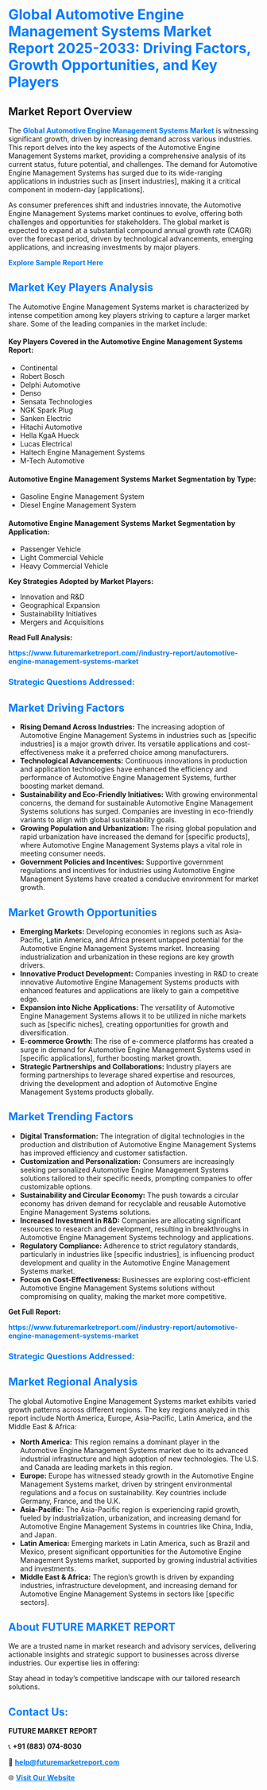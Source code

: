 <h1 style="color: #007BFF;">Global Automotive Engine Management Systems Market Report 2025-2033: Driving Factors, Growth Opportunities, and Key Players</h1>

<section id="overview">
<h2>Market Report Overview</h2>
<p>The <a href="https://www.futuremarketreport.com//industry-report/automotive-engine-management-systems-market" style="color: #007BFF; text-decoration: none;"><strong>Global Automotive Engine Management Systems Market</strong></a> is witnessing significant growth, driven by increasing demand across various industries. This report delves into the key aspects of the Automotive Engine Management Systems market, providing a comprehensive analysis of its current status, future potential, and challenges. The demand for Automotive Engine Management Systems has surged due to its wide-ranging applications in industries such as [insert industries], making it a critical component in modern-day [applications].</p>
<p>As consumer preferences shift and industries innovate, the Automotive Engine Management Systems market continues to evolve, offering both challenges and opportunities for stakeholders. The global market is expected to expand at a substantial compound annual growth rate (CAGR) over the forecast period, driven by technological advancements, emerging applications, and increasing investments by major players.</p>
</section>

<section id="overview">
<p><a href="https://www.futuremarketreport.com//request-sample/reportId=56204" style="color: #007BFF; text-decoration: none;"><strong>Explore Sample Report Here</strong></a></p>
</section>

<section id="key-players">
<h2 style="color: #007BFF;">Market Key Players Analysis</h2>
<p>The Automotive Engine Management Systems market is characterized by intense competition among key players striving to capture a larger market share. Some of the leading companies in the market include:</p>
<h4>Key Players Covered in the Automotive Engine Management Systems Report:</h4>
<ul><li>Continental</li><li>Robert Bosch</li><li>Delphi Automotive</li><li>Denso</li><li>Sensata Technologies</li><li>NGK Spark Plug</li><li>Sanken Electric</li><li>Hitachi Automotive</li><li>Hella KgaA Hueck</li><li>Lucas Electrical</li><li>Haltech Engine Management Systems</li><li>M-Tech Automotive</li></ul>
<h4>Automotive Engine Management Systems Market Segmentation by Type:</h4>
<ul><li>Gasoline Engine Management System</li><li>Diesel Engine Management System</li></ul>

<h4>Automotive Engine Management Systems Market Segmentation by Application:</h4>
<ul><li>Passenger Vehicle</li><li>Light Commercial Vehicle</li><li>Heavy Commercial Vehicle</li></ul>
<p><strong>Key Strategies Adopted by Market Players:</strong></p>
<ul>
<li>Innovation and R&D</li>
<li>Geographical Expansion</li>
<li>Sustainability Initiatives</li>
<li>Mergers and Acquisitions</li>
</ul>
</section>

<section>
<p><strong>Read Full Analysis: </strong></p><a href="https://www.futuremarketreport.com//industry-report/automotive-engine-management-systems-market" style="color: #007BFF; text-decoration: none;"><strong>https://www.futuremarketreport.com//industry-report/automotive-engine-management-systems-market</strong></a>
<h3 style="color: #007BFF;">Strategic Questions Addressed:</h3>
</section>

<section id="driving-factors">
<h2 style="color: #007BFF;">Market Driving Factors</h2>
<ul>
<li><strong>Rising Demand Across Industries:</strong> The increasing adoption of Automotive Engine Management Systems in industries such as [specific industries] is a major growth driver. Its versatile applications and cost-effectiveness make it a preferred choice among manufacturers.</li>
<li><strong>Technological Advancements:</strong> Continuous innovations in production and application technologies have enhanced the efficiency and performance of Automotive Engine Management Systems, further boosting market demand.</li>
<li><strong>Sustainability and Eco-Friendly Initiatives:</strong> With growing environmental concerns, the demand for sustainable Automotive Engine Management Systems solutions has surged. Companies are investing in eco-friendly variants to align with global sustainability goals.</li>
<li><strong>Growing Population and Urbanization:</strong> The rising global population and rapid urbanization have increased the demand for [specific products], where Automotive Engine Management Systems plays a vital role in meeting consumer needs.</li>
<li><strong>Government Policies and Incentives:</strong> Supportive government regulations and incentives for industries using Automotive Engine Management Systems have created a conducive environment for market growth.</li>
</ul>
</section>

<section id="growth-opportunities">
<h2 style="color: #007BFF;">Market Growth Opportunities</h2>
<ul>
<li><strong>Emerging Markets:</strong> Developing economies in regions such as Asia-Pacific, Latin America, and Africa present untapped potential for the Automotive Engine Management Systems market. Increasing industrialization and urbanization in these regions are key growth drivers.</li>
<li><strong>Innovative Product Development:</strong> Companies investing in R&D to create innovative Automotive Engine Management Systems products with enhanced features and applications are likely to gain a competitive edge.</li>
<li><strong>Expansion into Niche Applications:</strong> The versatility of Automotive Engine Management Systems allows it to be utilized in niche markets such as [specific niches], creating opportunities for growth and diversification.</li>
<li><strong>E-commerce Growth:</strong> The rise of e-commerce platforms has created a surge in demand for Automotive Engine Management Systems used in [specific applications], further boosting market growth.</li>
<li><strong>Strategic Partnerships and Collaborations:</strong> Industry players are forming partnerships to leverage shared expertise and resources, driving the development and adoption of Automotive Engine Management Systems products globally.</li>
</ul>
</section>

<section id="trending-factors">
<h2 style="color: #007BFF;">Market Trending Factors</h2>
<ul>
<li><strong>Digital Transformation:</strong> The integration of digital technologies in the production and distribution of Automotive Engine Management Systems has improved efficiency and customer satisfaction.</li>
<li><strong>Customization and Personalization:</strong> Consumers are increasingly seeking personalized Automotive Engine Management Systems solutions tailored to their specific needs, prompting companies to offer customizable options.</li>
<li><strong>Sustainability and Circular Economy:</strong> The push towards a circular economy has driven demand for recyclable and reusable Automotive Engine Management Systems solutions.</li>
<li><strong>Increased Investment in R&D:</strong> Companies are allocating significant resources to research and development, resulting in breakthroughs in Automotive Engine Management Systems technology and applications.</li>
<li><strong>Regulatory Compliance:</strong> Adherence to strict regulatory standards, particularly in industries like [specific industries], is influencing product development and quality in the Automotive Engine Management Systems market.</li>
<li><strong>Focus on Cost-Effectiveness:</strong> Businesses are exploring cost-efficient Automotive Engine Management Systems solutions without compromising on quality, making the market more competitive.</li>
</ul>
</section>

<section>
<p><strong>Get Full Report: </strong></p><a href="https://www.futuremarketreport.com//industry-report/automotive-engine-management-systems-market" style="color: #007BFF; text-decoration: none;"><strong>https://www.futuremarketreport.com//industry-report/automotive-engine-management-systems-market</strong></a>
<h3 style="color: #007BFF;">Strategic Questions Addressed:</h3>
</section>


<section id="regional-analysis">
<h2 style="color: #007BFF;">Market Regional Analysis</h2>
<p>The global Automotive Engine Management Systems market exhibits varied growth patterns across different regions. The key regions analyzed in this report include North America, Europe, Asia-Pacific, Latin America, and the Middle East & Africa:</p>
<ul>
<li><strong>North America:</strong> This region remains a dominant player in the Automotive Engine Management Systems market due to its advanced industrial infrastructure and high adoption of new technologies. The U.S. and Canada are leading markets in this region.</li>
<li><strong>Europe:</strong> Europe has witnessed steady growth in the Automotive Engine Management Systems market, driven by stringent environmental regulations and a focus on sustainability. Key countries include Germany, France, and the U.K.</li>
<li><strong>Asia-Pacific:</strong> The Asia-Pacific region is experiencing rapid growth, fueled by industrialization, urbanization, and increasing demand for Automotive Engine Management Systems in countries like China, India, and Japan.</li>
<li><strong>Latin America:</strong> Emerging markets in Latin America, such as Brazil and Mexico, present significant opportunities for the Automotive Engine Management Systems market, supported by growing industrial activities and investments.</li>
<li><strong>Middle East & Africa:</strong> The region’s growth is driven by expanding industries, infrastructure development, and increasing demand for Automotive Engine Management Systems in sectors like [specific sectors].</li>
</ul>
</section>

<footer>
<h2 style="color: #007BFF;">About FUTURE MARKET REPORT</h2>
<p>We are a trusted name in market research and advisory services, delivering actionable insights and strategic support to businesses across diverse industries. Our expertise lies in offering:</p>

<p>Stay ahead in today’s competitive landscape with our tailored research solutions.</p>

<h2 style="color: #007BFF;">Contact Us:</h2>
<p><strong>FUTURE MARKET REPORT</strong></p>
<p>📞 <strong>+91 (883) 074-8030</strong></p>
<p>📧 <strong><a href="mailto:help@futuremarketreport.com" style="color: #007BFF;">help@futuremarketreport.com</a></strong></p>
<p>🌐 <strong><a href="https://www.futuremarketreport.com/" style="color: #007BFF;">Visit Our Website</a></strong></p>
</footer>